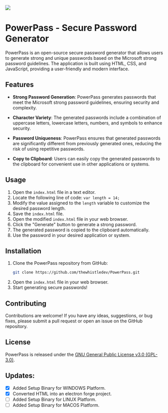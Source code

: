 ![](https://i.imgur.com/3lE8wmg.png)

# PowerPass - Secure Password Generator

PowerPass is an open-source secure password generator that allows users to generate strong and unique passwords based on the Microsoft strong password guidelines. The application is built using HTML, CSS, and JavaScript, providing a user-friendly and modern interface.

## Features

- **Strong Password Generation**: PowerPass generates passwords that meet the Microsoft strong password guidelines, ensuring security and complexity.

- **Character Variety**: The generated passwords include a combination of uppercase letters, lowercase letters, numbers, and symbols to enhance security.

- **Password Uniqueness**: PowerPass ensures that generated passwords are significantly different from previously generated ones, reducing the risk of using repetitive passwords.

- **Copy to Clipboard**: Users can easily copy the generated passwords to the clipboard for convenient use in other applications or systems.

## Usage

1. Open the `index.html` file in a text editor.
2. Locate the following line of code: `var length = 14;`
3. Modify the value assigned to the `length` variable to customize the desired password length.
4. Save the `index.html` file.
5. Open the modified `index.html` file in your web browser.
6. Click the "Generate" button to generate a strong password.
7. The generated password is copied to the clipboard automatically.
8. Use the password in your desired application or system.

## Installation

1. Clone the PowerPass repository from GitHub:
   ```bash
   git clone https://github.com/thewhistledev/PowerPass.git
   ```
2. Open the `index.html` file in your web browser.
3. Start generating secure passwords!

## Contributing

Contributions are welcome! If you have any ideas, suggestions, or bug fixes, please submit a pull request or open an issue on the GitHub repository.

## License

PowerPass is released under the [GNU General Public License v3.0 (GPL-3.0)](LICENSE).

## Updates:

- [x] Added Setup Binary for WINDOWS Platform.
- [x] Converted HTML into an electron forge project.
- [ ] Added Setup Binary for LINUX Platform.
- [ ] Added Setup Binary for MACOS Platform.

